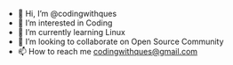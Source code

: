 - 👋 Hi, I’m @codingwithques
- 👀 I’m interested in Coding
- 🌱 I’m currently learning Linux
- 💞️ I’m looking to collaborate on Open Source Community
- 📫 How to reach me codingwithques@gmail.com

<!---
codingwithques/codingwithques is a ✨ special ✨ repository because its `README.md` (this file) appears on your GitHub profile.
You can click the Preview link to take a look at your changes.
--->
